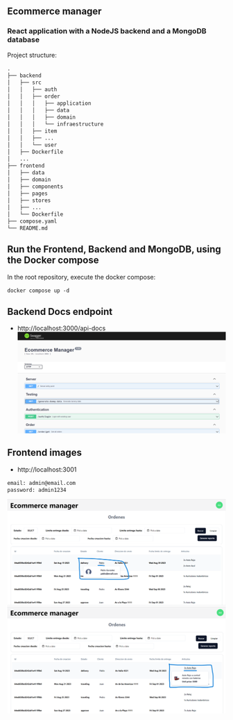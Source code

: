 ## Ecommerce manager

### React application with a NodeJS backend and a MongoDB database

Project structure:
```
.
├── backend
│   ├── src
│   │   ├── auth
│   │   ├── order
│   │   │   ├── application
│   │   │   ├── data
│   │   │   ├── domain
│   │   │   └── infraestructure
│   │   ├── item
│   │   ├── ...
│   │   └── user
│   ├── Dockerfile
│   ...
├── frontend
│   ├── data
│   ├── domain
│   ├── components
│   ├── pages
│   ├── stores
│   ├── ...
│   └── Dockerfile
├── compose.yaml
└── README.md

```

## Run the Frontend, Backend and MongoDB, using the Docker compose
In the root repository, execute the docker compose:
```
docker compose up -d
```

## Backend Docs endpoint
- http://localhost:3000/api-docs
![Screenshot](swagger_docs.png)

## Frontend images
- http://localhost:3001
```
email: admin@email.com
password: admin1234
```
![Screenshot](dashboard_1.png)
![Screenshot](dashboard_2.png)
